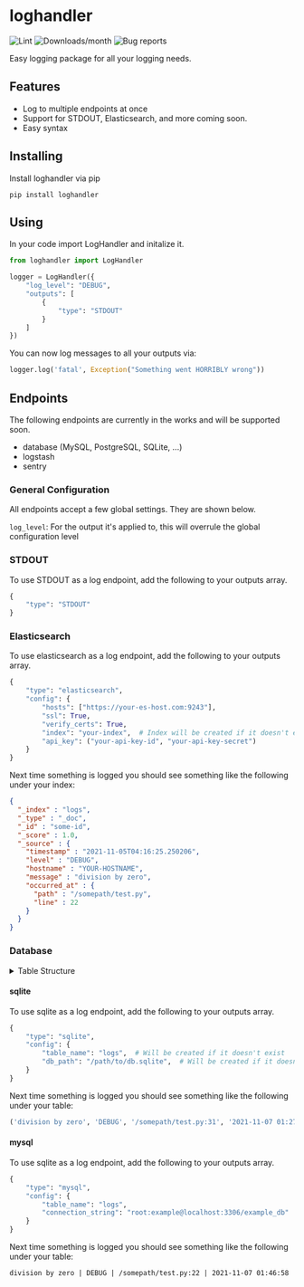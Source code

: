 # loghandler

![Lint](https://github.com/math280h/loghandler/actions/workflows/type-lint.yml/badge.svg)
![Downloads/month](https://img.shields.io/pypi/dm/loghandler)
![Bug reports](https://img.shields.io/github/issues-search/math280h/loghandler?label=Open%20bug%20reports&query=label%3Abug)

Easy logging package for all your logging needs.

## Features

- Log to multiple endpoints at once
- Support for STDOUT, Elasticsearch, and more coming soon.
- Easy syntax

## Installing

Install loghandler via pip
```shell
pip install loghandler
```

## Using

In your code import LogHandler and initalize it.
```python
from loghandler import LogHandler

logger = LogHandler({
    "log_level": "DEBUG",
    "outputs": [
        {
            "type": "STDOUT"
        }
    ]
})
```

You can now log messages to all your outputs via:
```python
logger.log('fatal', Exception("Something went HORRIBLY wrong"))
```

## Endpoints

The following endpoints are currently in the works and will be supported soon.

* database (MySQL, PostgreSQL, SQLite, ...)
* logstash
* sentry

### General Configuration

All endpoints accept a few global settings. They are shown below.

`log_level`: For the output it's applied to, this will overrule the global configuration level

### STDOUT

To use STDOUT as a log endpoint, add the following to your outputs array.
````python
{
    "type": "STDOUT"
}
````

### Elasticsearch

To use elasticsearch as a log endpoint, add the following to your outputs array.
````python
{
    "type": "elasticsearch", 
    "config": {
        "hosts": ["https://your-es-host.com:9243"],
        "ssl": True,
        "verify_certs": True,
        "index": "your-index",  # Index will be created if it doesn't exist
        "api_key": ("your-api-key-id", "your-api-key-secret")
    }
}
````

Next time something is logged you should see something like the following under your index:
````json
{
  "_index" : "logs",
  "_type" : "_doc",
  "_id" : "some-id",
  "_score" : 1.0,
  "_source" : {
    "timestamp" : "2021-11-05T04:16:25.250206",
    "level" : "DEBUG",
    "hostname" : "YOUR-HOSTNAME",
    "message" : "division by zero",
    "occurred_at" : {
      "path" : "/somepath/test.py",
      "line" : 22
    }
  }
}
````

### Database

<details>
<summary>Table Structure</summary>

```python
Table(
    db_config["table_name"],
    metadata,
    Column("id", Integer, primary_key=True),
    Column("message", Text),
    Column("level", String),
    Column("origin", String),
    Column("timestamp", DateTime),
)
```

</details>

#### sqlite

To use sqlite as a log endpoint, add the following to your outputs array.
````python
{
    "type": "sqlite", 
    "config": {
        "table_name": "logs",  # Will be created if it doesn't exist
        "db_path": "/path/to/db.sqlite",  # Will be created if it doesn't exist
    }
}
````

Next time something is logged you should see something like the following under your table:
````python
('division by zero', 'DEBUG', '/somepath/test.py:31', '2021-11-07 01:27:24.755989')
````

#### mysql

To use sqlite as a log endpoint, add the following to your outputs array.
````python
{
    "type": "mysql",
    "config": {
        "table_name": "logs",
        "connection_string": "root:example@localhost:3306/example_db"
    }
}
````

Next time something is logged you should see something like the following under your table:
````
division by zero | DEBUG | /somepath/test.py:22 | 2021-11-07 01:46:58
````
